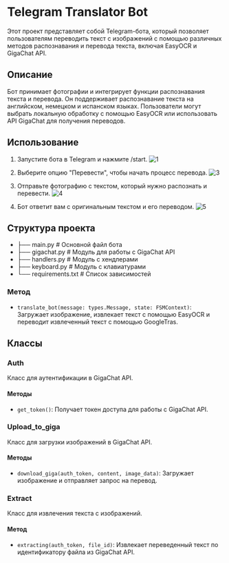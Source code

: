 # Telegram Translator Bot

Этот проект представляет собой Telegram-бота, который позволяет пользователям переводить текст с изображений с помощью
различных методов распознавания и перевода текста, включая EasyOCR и GigaChat API.

## Описание

Бот принимает фотографии и интегрирует функции распознавания текста и перевода. Он поддерживает распознавание текста на
английском, немецком и испанском языках. Пользователи могут выбрать локальную обработку с помощью EasyOCR или
использовать API GigaChat для получения переводов.


## Использование

1. Запустите бота в Telegram и нажмите /start.
   ![1](https://github.com/user-attachments/assets/15849cf1-1c1e-4413-b338-7f8154a4bd67)

2. Выберите опцию "Перевести", чтобы начать процесс перевода.
   ![3](https://github.com/user-attachments/assets/0bb55d05-c473-4610-902c-a2495c9df0b8)

3. Отправьте фотографию с текстом, который нужно распознать и перевести.
   ![4](https://github.com/user-attachments/assets/d6686482-7800-4694-970c-aec8fdda6b11)

4. Бот ответит вам с оригинальным текстом и его переводом.
   ![5](https://github.com/user-attachments/assets/dc4ce11c-41f3-4b1e-80af-a95181eb6b5d)

## Структура проекта

- ├── main.py # Основной файл бота
- ├── gigachat.py # Модуль для работы с GigaChat API
- ├── handlers.py # Модуль с хендлерами
- ├── keyboard.py # Модуль с клавиатурами
- └── requirements.txt # Список зависимостей

### Метод

- `translate_bot(message: types.Message, state: FSMContext)`: Загружает изображение, извлекает текст с помощью EasyOCR и переводит извлеченный текст с помощью GoogleTras.

## Классы

### Auth

Класс для аутентификации в GigaChat API.

#### Методы

- `get_token()`: Получает токен доступа для работы с GigaChat API.

### Upload_to_giga

Класс для загрузки изображений в GigaChat API.

#### Методы

- `download_giga(auth_token, content, image_data)`: Загружает изображение и отправляет запрос на перевод.

### Extract

Класс для извлечения текста с изображений.

#### Метод

- `extracting(auth_token, file_id)`: Извлекает переведенный текст по идентификатору файла из GigaChat API.


